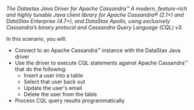 *The Datastax Java Driver for Apache Cassandra™ A modern, feature-rich and highly tunable Java client library for Apache Cassandra® (2.1+) and DataStax Enterprise (4.7+), and DataStax Apollo, using exclusively Cassandra’s binary protocol and Cassandra Query Language (CQL) v3.*

In this scenario, you will:

* Connect to an Apache Cassandra™ instance with the DataStax Java driver
* Use the driver to execute CQL statements against Apache Cassandra™ that do the following:
  * Insert a user into a table
  * Select that user back out
  * Update the user's email
  * Delete the user from the table
* Process CQL query results programmatically
